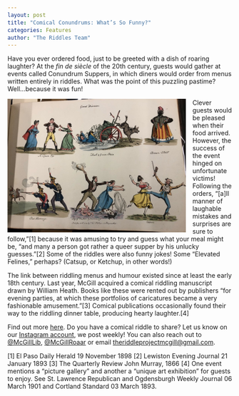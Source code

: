```yaml
---
layout: post
title: "Comical Conundrums: What’s So Funny?"
categories: Features
author: "The Riddles Team"
---
```


Have you ever ordered food, just to be greeted with a dish of roaring laughter? At the *fin de siècle* of the 20th century, guests would gather at events called Conundrum Suppers, in which diners would order from menus written entirely in riddles. What was the point of this puzzling pastime? Well…because it was fun!

<div>
    <img
        src = "/assets/images/humour.jpeg"
        alt = "humour"
        style = "width: 400px; float:left; padding-right: 15px">
</div>

Clever guests would be pleased when their food arrived. However, the success of the event hinged on unfortunate victims! Following the orders, “[a]ll manner of laughable mistakes and surprises are sure to follow,”[1] because it was amusing to try and guess what your meal might be, “and many a person got rather a queer supper by his unlucky guesses.”[2] Some of the riddles were also funny jokes! Some “Elevated Felines,” perhaps? (Catsup, or Ketchup, in other words!)

The link between riddling menus and humour existed since at least the early 18th century. Last year, McGill acquired a comical riddling manuscript drawn by William Heath. Books like these were rented out by publishers “for evening parties, at which these portfolios of caricatures became a very fashionable amusement.”[3] Comical publications occasionally found their way to the riddling dinner table, producing hearty laughter.[4]

Find out more [here](https://riddleproject.github.io/). Do you have a comical riddle to share? Let us know on our [Instagram account](https://www.instagram.com/riddles_in_time/?hl=en), we post weekly! You can also reach out to [@McGillLib](https://twitter.com/McGillLib), [@McGillRoaar](https://twitter.com/McGill_ROAAr) or email theriddleprojectmcgill@gmail.com.  

[1] El Paso Daily Herald 19 November 1898
[2] Lewiston Evening Journal 21 January 1893
[3] The Quarterly Review John Murray, 1866
[4] One event mentions a “picture gallery” and another a “unique art exhibition” for guests to enjoy. See St. Lawrence Republican and Ogdensburgh Weekly Journal 06 March 1901 and Cortland Standard 03 March 1893.
